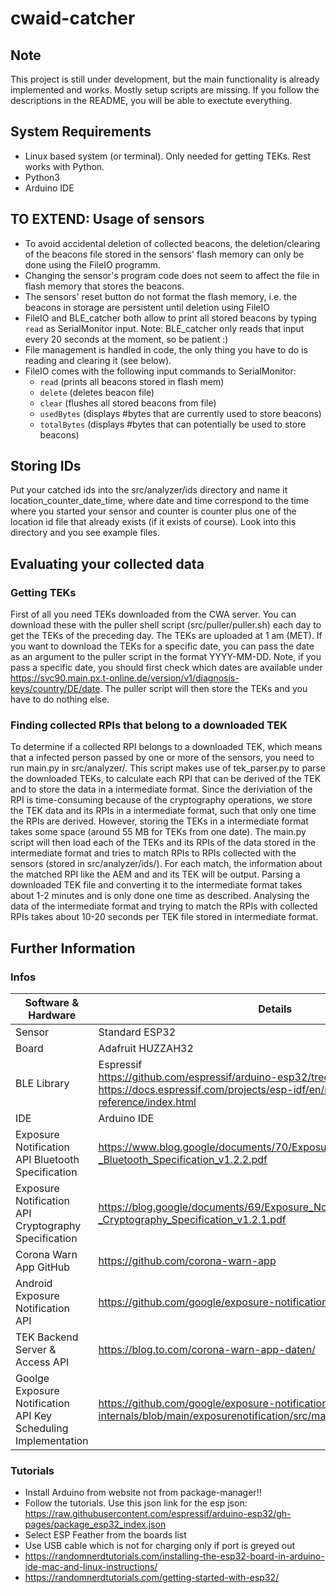 # cwaid-catcher

## Note
This project is still under development, but the main functionality is already implemented and works. Mostly setup scripts are missing. If you follow the descriptions in the README, you will be able to exectute everything.

## System Requirements
- Linux based system (or terminal). Only needed for getting TEKs. Rest works with Python.
- Python3
- Arduino IDE

## TO EXTEND: Usage of sensors
- To avoid accidental deletion of collected beacons, the deletion/clearing of the beacons file stored in the sensors' flash memory can only be done using the FileIO programm.
- Changing the sensor's program code does not seem to affect the file in flash memory that stores the beacons.
- The sensors' reset button do not format the flash memory, i.e. the beacons in storage are persistent until deletion using FileIO
- FileIO and BLE_catcher both allow to print all stored beacons by typing `read` as SerialMonitor input. Note: BLE_catcher only reads that input every 20 seconds at the moment, so be patient :)
- File management is handled in code, the only thing you have to do is reading and clearing it (see below).
- FileIO comes with the following input commands to SerialMonitor: 
  - `read` (prints all beacons stored in flash mem)
  - `delete` (deletes beacon file)
  - `clear` (flushes all stored beacons from file)
  - `usedBytes` (displays #bytes that are currently used to store beacons)
  - `totalBytes` (displays #bytes that can potentially be used to store beacons)

## Storing IDs
Put your catched ids into the src/analyzer/ids directory and name it location_counter_date_time, where date and time correspond to the time where you started your sensor and counter is counter plus one of the location id file that already exists (if it exists of course). Look into this directory and you see example files.

## Evaluating your collected data
### Getting TEKs
First of all you need TEKs downloaded from the CWA server. You can download these with the puller shell script (src/puller/puller.sh) each day to get the TEKs of the preceding day. The TEKs are uploaded at 1 am (MET). If you want to download the TEKs for a specific date, you can pass the date as an argument to the puller script in the format YYYY-MM-DD. Note, if you pass a specific date, you should first check which dates are available under https://svc90.main.px.t-online.de/version/v1/diagnosis-keys/country/DE/date. The puller script will then store the TEKs and you have to do nothing else.
### Finding collected RPIs that belong to a downloaded TEK
To determine if a collected RPI belongs to a downloaded TEK, which means that a infected person passed by one or more of the sensors, you need to run main.py in src/analyzer/. This script makes use of tek_parser.py to parse the downloaded TEKs, to calculate each RPI that can be derived of the TEK and to store the data in a intermediate format. Since the deriviation of the RPI is time-consuming because of the cryptography operations, we store the TEK data and its RPIs in a intermediate format, such that only one time the RPIs are derived. However, storing the TEKs in a intermediate format takes some space (around 55 MB for TEKs from one date). The main.py script will then load each of the TEKs and its RPIs of the data stored in the intermediate format and tries to match RPIs to RPIs collected with the sensors (stored in src/analyzer/ids/). For each match, the information about the matched RPI like the AEM and and its TEK will be output. Parsing a downloaded TEK file and converting it to the intermediate format takes about 1-2 minutes and is only done one time as described. Analysing the data of the intermediate format and trying to match the RPIs with collected RPIs takes about 10-20 seconds per TEK file stored in intermediate format.

## Further Information

### Infos
 Software & Hardware  | Details
------------ | -------------
Sensor | Standard ESP32
Board | Adafruit HUZZAH32
BLE Library | Espressif<br>https://github.com/espressif/arduino-esp32/tree/master/libraries/BLE<br>https://docs.espressif.com/projects/esp-idf/en/release-v4.1/api-reference/index.html
IDE | Arduino IDE
Exposure Notification API Bluetooth Specification | https://www.blog.google/documents/70/Exposure_Notification_-_Bluetooth_Specification_v1.2.2.pdf
Exposure Notification API Cryptography Specification | https://blog.google/documents/69/Exposure_Notification_-_Cryptography_Specification_v1.2.1.pdf
Corona Warn App GitHub | https://github.com/corona-warn-app
Android Exposure Notification API | https://github.com/google/exposure-notifications-android
TEK Backend Server & Access API | https://blog.to.com/corona-warn-app-daten/
Goolge Exposure Notification API Key Scheduling Implementation | https://github.com/google/exposure-notifications-internals/blob/main/exposurenotification/src/main/cpp/matching_helper.cc


### Tutorials
 - Install Arduino from website not from package-manager!!
 - Follow the tutorials. Use this json link for the esp json: https://raw.githubusercontent.com/espressif/arduino-esp32/gh-pages/package_esp32_index.json
 - Select ESP Feather from the boards list
 - Use USB cable which is not for charging only if port is greyed out
 - https://randomnerdtutorials.com/installing-the-esp32-board-in-arduino-ide-mac-and-linux-instructions/
 - https://randomnerdtutorials.com/getting-started-with-esp32/
